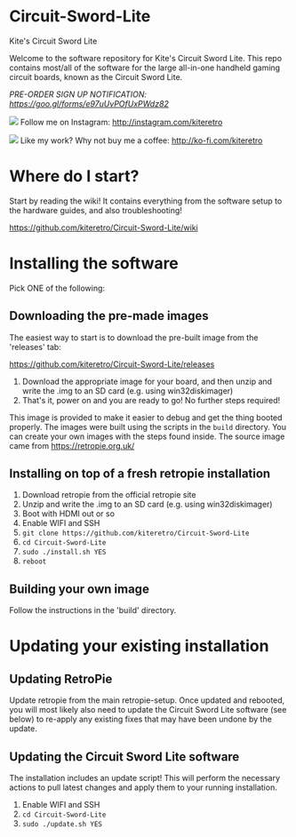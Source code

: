 # Circuit-Sword-Lite
Kite's Circuit Sword Lite

Welcome to the software repository for Kite's Circuit Sword Lite. This repo contains most/all of the software for the large all-in-one handheld gaming circuit boards, known as the Circuit Sword Lite.

_PRE-ORDER SIGN UP NOTIFICATION: https://goo.gl/forms/e97uUvPOfUxPWdz82_

![](https://i.imgur.com/ibdWkuw.png) Follow me on Instagram: http://instagram.com/kiteretro

![](https://i.imgur.com/s4VyfJG.png) Like my work? Why not buy me a coffee: http://ko-fi.com/kiteretro

# Where do I start?
Start by reading the wiki! It contains everything from the software setup to the hardware guides, and also troubleshooting!

https://github.com/kiteretro/Circuit-Sword-Lite/wiki

# Installing the software
Pick ONE of the following:

## Downloading the pre-made images
The easiest way to start is to download the pre-built image from the 'releases' tab:

https://github.com/kiteretro/Circuit-Sword-Lite/releases

1. Download the appropriate image for your board, and then unzip and write the .img to an SD card (e.g. using win32diskimager)
2. That's it, power on and you are ready to go! No further steps required!

This image is provided to make it easier to debug and get the thing booted properly. The images were built using the scripts in the `build` directory. You can create your own images with the steps found inside. The source image came from https://retropie.org.uk/

## Installing on top of a fresh retropie installation

1. Download retropie from the official retropie site
2. Unzip and write the .img to an SD card (e.g. using win32diskimager)
3. Boot with HDMI out or so
4. Enable WIFI and SSH
5. `git clone https://github.com/kiteretro/Circuit-Sword-Lite`
6. `cd Circuit-Sword-Lite`
7. `sudo ./install.sh YES` 
8. `reboot`

## Building your own image
Follow the instructions in the 'build' directory.

# Updating your existing installation
## Updating RetroPie
Update retropie from the main retropie-setup. Once updated and rebooted, you will most likely also need to update the Circuit Sword Lite software (see below) to re-apply any existing fixes that may have been undone by the update.

## Updating the Circuit Sword Lite software
The installation includes an update script! This will perform the necessary actions to pull latest changes and apply them to your running installation.

1. Enable WIFI and SSH
2. `cd Circuit-Sword-Lite`
3. `sudo ./update.sh YES`
